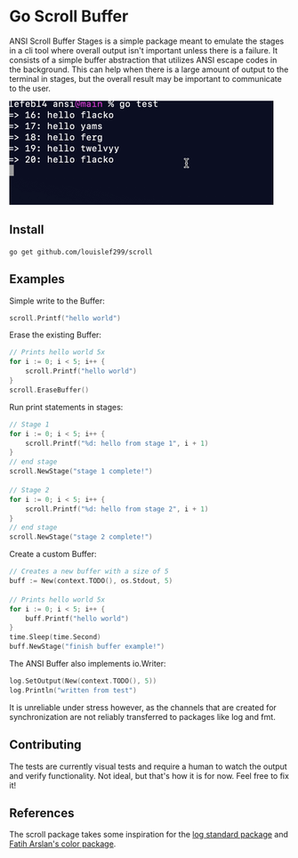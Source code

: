 # Go Scroll Buffer

ANSI Scroll Buffer Stages is a simple package meant to emulate the stages in a
cli tool where overall output isn't important unless there is a failure. It
consists of a simple buffer abstraction that utilizes ANSI escape codes in the
background. This can help when there is a large amount of output to the terminal
in stages, but the overall result may be important to communicate to the user.

![Demo](./.github/.img/demo.gif)

## Install

`go get github.com/louislef299/scroll`

## Examples

Simple write to the Buffer:

```go
scroll.Printf("hello world")
```

Erase the existing Buffer:

```go
// Prints hello world 5x
for i := 0; i < 5; i++ {
    scroll.Printf("hello world")
}
scroll.EraseBuffer()
```

Run print statements in stages:

```go
// Stage 1
for i := 0; i < 5; i++ {
    scroll.Printf("%d: hello from stage 1", i + 1)
}
// end stage
scroll.NewStage("stage 1 complete!")

// Stage 2
for i := 0; i < 5; i++ {
    scroll.Printf("%d: hello from stage 2", i + 1)
}
// end stage
scroll.NewStage("stage 2 complete!")
```

Create a custom Buffer:

```go
// Creates a new buffer with a size of 5
buff := New(context.TODO(), os.Stdout, 5)

// Prints hello world 5x
for i := 0; i < 5; i++ {
    buff.Printf("hello world")
}
time.Sleep(time.Second)
buff.NewStage("finish buffer example!")
```

The ANSI Buffer also implements io.Writer:

```go
log.SetOutput(New(context.TODO(), 5))
log.Println("written from test")
```

It is unreliable under stress however, as the channels that are created for
synchronization are not reliably transferred to packages like log and fmt.

## Contributing

The tests are currently visual tests and require a human to watch the output and
verify functionality. Not ideal, but that's how it is for now. Feel free to fix
it!

## References

The scroll package takes some inspiration for the [log standard package][] and
[Fatih Arslan's color package][].

[Fatih Arslan's color package]: https://github.com/fatih/color
[log standard package]: https://cs.opensource.google/go/go/+/master:src/log/
